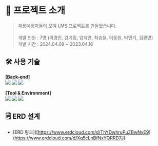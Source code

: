 # 📝 프로젝트 소개
> 
> 채용예정자들이 모여 LMS 프로젝트를 만들었습니다. <br/> <br/>
> 개발 인원 : 7명 (이경진, 강기림, 임지안, 최승철, 이동원, 박민기, 김광민) <br/>
> 개발 기간 : 2024.04.09 ~ 2023.04.16



## 🛠 사용 기술

<b>[Back-end]</b>
<br/>
<img src="https://img.shields.io/badge/OpenJDK 1.8-999999?style=for-the-badge&logo=OpenJDK&logoColor=white">
<img src="https://img.shields.io/badge/mysql 8.0-4479A1?style=for-the-badge&logo=mysql&logoColor=white">
<img src="https://img.shields.io/badge/spring 5.3-6DB33F?style=for-the-badge&logo=spring&logoColor=white">


<b>[Tool & Environment]</b>
<br/>
<img src="https://img.shields.io/badge/git-F05032?style=for-the-badge&logo=git&logoColor=white">
<img src="https://img.shields.io/badge/github-181717?style=for-the-badge&logo=github&logoColor=white">
<img src="https://img.shields.io/badge/gradle-02303A?style=for-the-badge&logo=svn&logoColor=white">
<br/>


## 🗒️ ERD 설계

- [ERD 링크]([https://www.erdcloud.com/d/ThYDwhruPuZBwNyE9](https://www.erdcloud.com/d/Xq5cLnBfNxYQRRD7J)


<br/>

